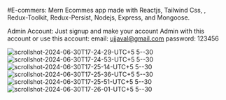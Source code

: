 #E-commers: Mern Ecommes app made with Reactjs, Tailwind Css, , Redux-Toolkit, Redux-Persist, Nodejs, Express, and Mongoose.

Admin Account: Just signup and make your account Admin with this account or use this account:
email: ujjaval@gmail.com
password: 123456

![scrollshot-2024-06-30T17-24-29-UTC+5 5--30](https://github.com/ujjaval-parmar/MERN-Ecommers/assets/154329143/791142bc-752c-4a94-92e1-145899c73bb3)
![scrollshot-2024-06-30T17-24-53-UTC+5 5--30](https://github.com/ujjaval-parmar/MERN-Ecommers/assets/154329143/6932cd0e-f9fa-4b61-81de-827a74ddf599)
![scrollshot-2024-06-30T17-25-14-UTC+5 5--30](https://github.com/ujjaval-parmar/MERN-Ecommers/assets/154329143/9e1f81a9-8d18-4bbf-af3a-a831d25f23c4)
![scrollshot-2024-06-30T17-25-36-UTC+5 5--30](https://github.com/ujjaval-parmar/MERN-Ecommers/assets/154329143/117055e2-525c-43c0-a47d-dd89b4dc1984)
![scrollshot-2024-06-30T17-25-51-UTC+5 5--30](https://github.com/ujjaval-parmar/MERN-Ecommers/assets/154329143/fa1620b0-e536-4c10-961a-1d1eadfab125)
![scrollshot-2024-06-30T17-26-01-UTC+5 5--30](https://github.com/ujjaval-parmar/MERN-Ecommers/assets/154329143/80c97f53-27b0-449f-a0ed-8e5d51596d93)
